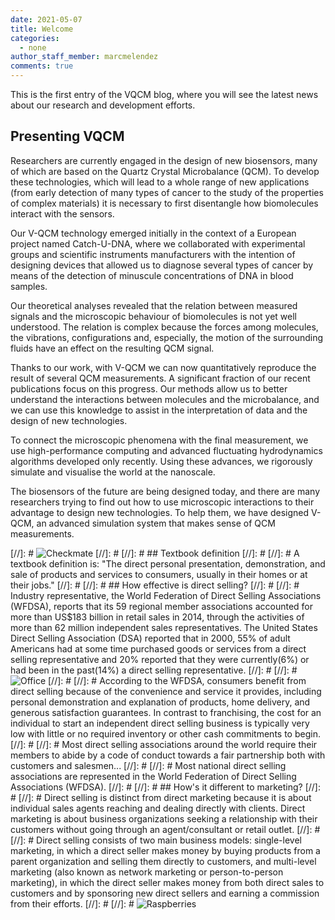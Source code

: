 ```yaml
---
date: 2021-05-07
title: Welcome
categories:
  - none
author_staff_member: marcmelendez
comments: true
---
```


This is the first entry of the VQCM blog, where you will see the latest news about our research and development efforts.  

## Presenting VQCM  

Researchers are currently engaged in the design of new biosensors, many of which are based on the Quartz Crystal Microbalance (QCM). To develop these technologies, which will lead to a whole range of new applications (from early detection of many types of cancer to the study of the properties of complex materials) it is necessary to first disentangle how biomolecules interact with the sensors.

Our V-QCM technology emerged initially in the context of a European project named Catch-U-DNA, where we collaborated with experimental groups and scientific instruments manufacturers with the intention of designing devices that allowed us to diagnose several types of cancer by means of the detection of minuscule concentrations of DNA in blood samples.

Our theoretical analyses revealed that the relation between measured signals and the microscopic behaviour of biomolecules is not yet well understood. The relation is complex because the forces among molecules, the vibrations, configurations and, especially, the motion of the surrounding fluids have an effect on the resulting QCM signal.

Thanks to our work, with V-QCM we can now quantitatively reproduce the result of several QCM measurements. A significant fraction of our recent publications focus on this progress. Our methods allow us to better understand the interactions between molecules and the microbalance, and we can use this knowledge to assist in the interpretation of data and the design of new technologies.

To connect the microscopic phenomena with the final measurement, we use high-performance computing and advanced fluctuating hydrodynamics algorithms developed only recently. Using these advances, we rigorously simulate and visualise the world at the nanoscale.

The biosensors of the future are being designed today, and there are many researchers trying to find out how to use microscopic interactions to their advantage to design new technologies. To help them, we have designed V-QCM,
an advanced simulation system that makes sense of QCM measurements.


[//]: # ![Checkmate](https://source.unsplash.com/random/1500x1145)
[//]: # 
[//]: # ## Textbook definition
[//]: # 
[//]: # A textbook definition is: "The direct personal presentation, demonstration, and sale of products and services to consumers, usually in their homes or at their jobs."
[//]: # 
[//]: # ## How effective is direct selling?
[//]: # 
[//]: # Industry representative, the World Federation of Direct Selling Associations (WFDSA), reports that its 59 regional member associations accounted for more than US$183 billion in retail sales in 2014, through the activities of more than 62 million independent sales representatives. The United States Direct Selling Association (DSA) reported that in 2000, 55% of adult Americans had at some time purchased goods or services from a direct selling representative and 20% reported that they were currently(6%) or had been in the past(14%) a direct selling representative.
[//]: # 
[//]: # ![Office](https://source.unsplash.com/random/1500x1146)
[//]: # 
[//]: # According to the WFDSA, consumers benefit from direct selling because of the convenience and service it provides, including personal demonstration and explanation of products, home delivery, and generous satisfaction guarantees. In contrast to franchising, the cost for an individual to start an independent direct selling business is typically very low with little or no required inventory or other cash commitments to begin.
[//]: # 
[//]: # Most direct selling associations around the world require their members to abide by a code of conduct towards a fair partnership both with customers and salesmen...
[//]: # 
[//]: # Most national direct selling associations are represented in the World Federation of Direct Selling Associations (WFDSA).
[//]: # 
[//]: # ## How's it different to marketing?
[//]: # 
[//]: # Direct selling is distinct from direct marketing because it is about individual sales agents reaching and dealing directly with clients. Direct marketing is about business organizations seeking a relationship with their customers without going through an agent/consultant or retail outlet.
[//]: # 
[//]: # Direct selling consists of two main business models: single-level marketing, in which a direct seller makes money by buying products from a parent organization and selling them directly to customers, and multi-level marketing (also known as network marketing or person-to-person marketing), in which the direct seller makes money from both direct sales to customers and by sponsoring new direct sellers and earning a commission from their efforts.
[//]: # 
[//]: # ![Raspberries](https://source.unsplash.com/random/1500x1147)
